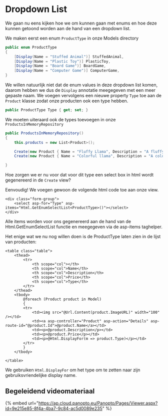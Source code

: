 # Dropdown List

We gaan nu eens kijken hoe we om kunnen gaan met enums en hoe deze kunnen getoond worden aan de hand van een dropdown list.

We maken eerst een enum `ProductType` in onze Models directory

```csharp
public enum ProductType
{
    [Display(Name = "Stuffed Animal")] StuffedAnimal,
    [Display(Name = "Plastic Toy")] PlasticToy,
    [Display(Name = "Board Game")] BoardGame,
    [Display(Name = "Computer Game")] ComputerGame,
}
```

We willen natuurlijk niet dat de enum values in deze dropdown list komen, daarom hebben we dus de `Display` annotatie meegegeven met een meer gepaste naam. We voegen vervolgens een nieuwe property `Type` toe aan de `Product` klasse zodat onze producten ook een type hebben.

```csharp
public ProductType Type { get; set; }
```

We moeten uiteraard ook de types toevoegen in onze `ProductsInMemoryRepository` 

```csharp
public ProductsInMemoryRepository()
{
    this.products = new List<Product>();

    Create(new Product { Name = "Fluffy Llama", Description = "A fluffy llama for the kids", Price = 9.99M, ImageURL = "~/images/products/1.jpg", Type = ProductType.StuffedAnimal });
    Create(new Product { Name = "Colorful llama", Description = "A colorful llama for the larger kids", Price = 19.99M, ImageURL = "~/images/products/2.jpg", Type = ProductType.StuffedAnimal });

}
```

Hoe zorgen we er nu voor dat voor dit type een select box in html wordt gegenereerd in de `Create` view?

Eenvoudig! We voegen gewoon de volgende html code toe aan onze view.

```aspnet
<div class="form-group">
    <select asp-for="Type" asp-items="Html.GetEnumSelectList<ProductType>()"></select>
</div>
```

Alle items worden voor ons gegenereerd aan de hand van de Html.GetEnumSelectList functie en meegegeven via de asp-items taghelper.

Het enige wat we nu nog willen doen is de ProductType laten zien in de lijst van producten:

```markup
<table class="table">
    <thead>
        <tr>
            <th scope="col"></th>
            <th scope="col">Name</th>
            <th scope="col">Description</th>
            <th scope="col">Price</th>
            <th scope="col">Type</th>
        </tr>
    </thead>
    <tbody>
        @foreach (Product product in Model)
        {
        <tr>
            <td><img src="@Url.Content(product.ImageURL)" width="100" /></td>
            <td><a asp-controller="Product" asp-action="Details" asp-route-id="@product.Id">@product.Name</a></td>
            <td><p>@product.Description</p></td>
            <td><p>@product.Price</p></td>
            <td><p>@Html.DisplayFor(m => product.Type)</p></td>
        </tr>
        }
    </tbody>

</table>
```

We gebruiken `Html.DisplayFor` om het type om te zetten naar zijn gebruiksvriendelijke display name.

## Begeleidend videomateriaal

{% embed url="https://ap.cloud.panopto.eu/Panopto/Pages/Viewer.aspx?id=9e215e85-8f4a-4ba7-9c84-ac5d0089e235" %}



